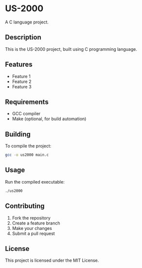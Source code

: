 # US-2000

A C language project.

## Description

This is the US-2000 project, built using C programming language.

## Features

- Feature 1
- Feature 2
- Feature 3

## Requirements

- GCC compiler
- Make (optional, for build automation)

## Building

To compile the project:

```bash
gcc -o us2000 main.c
```

## Usage

Run the compiled executable:

```bash
./us2000
```

## Contributing

1. Fork the repository
2. Create a feature branch
3. Make your changes
4. Submit a pull request

## License

This project is licensed under the MIT License.
